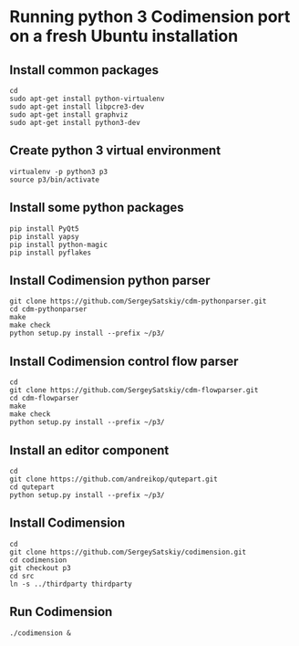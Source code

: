 # Running python 3 Codimension port on a fresh Ubuntu installation

## Install common packages
```shell
cd
sudo apt-get install python-virtualenv
sudo apt-get install libpcre3-dev
sudo apt-get install graphviz
sudo apt-get install python3-dev
```

## Create python 3 virtual environment
```shell
virtualenv -p python3 p3
source p3/bin/activate
```

## Install some python packages
```shell
pip install PyQt5
pip install yapsy
pip install python-magic
pip install pyflakes
```

## Install Codimension python parser
```shell
git clone https://github.com/SergeySatskiy/cdm-pythonparser.git
cd cdm-pythonparser
make
make check
python setup.py install --prefix ~/p3/
```

## Install Codimension control flow parser
```shell
cd
git clone https://github.com/SergeySatskiy/cdm-flowparser.git
cd cdm-flowparser
make
make check
python setup.py install --prefix ~/p3/
```

## Install an editor component
```shell
cd
git clone https://github.com/andreikop/qutepart.git
cd qutepart
python setup.py install --prefix ~/p3/
```

## Install Codimension
```shell
cd
git clone https://github.com/SergeySatskiy/codimension.git
cd codimension
git checkout p3
cd src
ln -s ../thirdparty thirdparty
```

## Run Codimension
```shell
./codimension &
```
